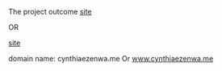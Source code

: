 The project outcome [site](www.cynthiaezenwa.me)

OR 

[site](cynthiaezenwa.me)

domain name: cynthiaezenwa.me  Or www.cynthiaezenwa.me
